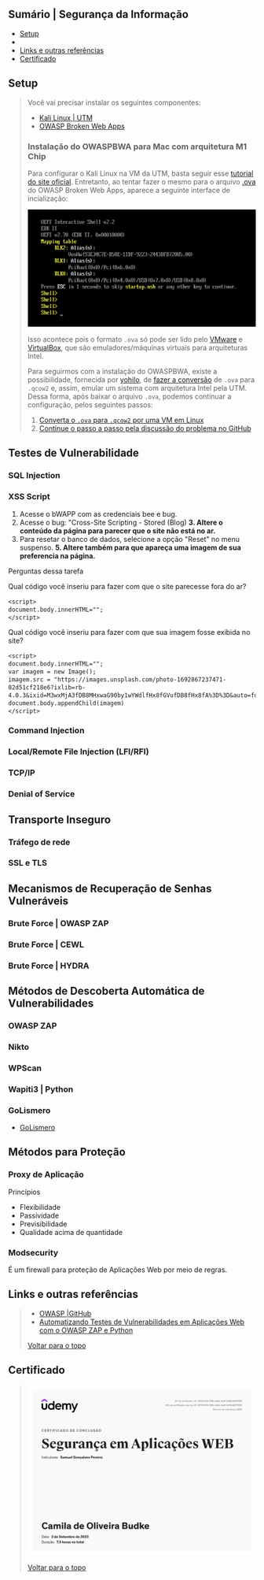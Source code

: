 ## Sumário | Segurança da Informação

- [Setup](#setup)
- 
- [Links e outras referências](#links-e-outras-referências)
- [Certificado](#certificado)
      
## Setup
> 
> Você vai precisar instalar os seguintes componentes:
> 
> - [Kali Linux | UTM](https://www.kali.org/docs/virtualization/install-utm-guest-vm/)
> - [OWASP Broken Web Apps](https://sourceforge.net/projects/owaspbwa/)
> 
> ### Instalação do OWASPBWA para Mac com arquitetura M1 Chip
> 
> Para configurar o Kali Linux na VM da UTM, basta seguir esse [tutorial do site oficial](https://www.kali.org/docs/virtualization/install-utm-guest-vm/). Entretanto, ao tentar fazer o mesmo para o arquivo [.ova](https://sourceforge.net/projects/owaspbwa/) do OWASP Broken Web Apps, aparece a seguinte interface de incialização:
> 
> ![erro_UTM_OWASP](./img/erro_UTM_OWASP.png)
> 
> Isso acontece pois o formato `.ova` só pode ser lido pelo [VMware](https://www.vmware.com/) e [VirtualBox](https://www.virtualbox.org/), que são emuladores/máquinas virtuais para arquiteturas Intel. 
> 
> Para seguirmos com a instalação do OWASPBWA, existe a possibilidade, fornecida por [yohilo](https://www.appleayuda.com/pregunta/87153/como-cargar-ova-en-el-chip-mac-m1), de [fazer a conversão](https://github.com/utmapp/UTM/discussions/2521) de `.ova` para `.qcow2` e, assim, emular um sistema com arquitetura Intel pela UTM. Dessa forma, após baixar o arquivo `.ova`, podemos continuar a configuração, pelos seguintes passos:
> 
> 1. [Converta o `.ova` para `.qcow2` por uma VM em Linux](https://www.xmodulo.com/convert-ova-to-qcow2-linux.html)
> 2. [Continue o passo a passo pela discussão do problema no GitHub](https://github.com/utmapp/UTM/discussions/2521#discussioncomment-4110452)
> 

## Testes de Vulnerabilidade

### SQL Injection
### XSS Script

1. Acesse o bWAPP com as credenciais bee e bug.
2. Acesse o bug: "Cross-Site Scripting - Stored (Blog)
**3. Altere o conteúdo da página para parecer que o site não está no ar.**
4. Para resetar o banco de dados, selecione a opção "Reset" no menu suspenso.
**5. Altere também para que apareça uma imagem de sua preferencia na página.**

Perguntas dessa tarefa

Qual código você inseriu para fazer com que o site parecesse fora do ar?

    <script>
    document.body.innerHTML="";
    </script>
    
Qual código você inseriu para fazer com que sua imagem fosse exibida no site?

    <script>
    document.body.innerHTML="";
    var imagem = new Image();
    imagem.src = "https://images.unsplash.com/photo-1692867237471-02d51cf218e6?ixlib=rb-4.0.3&ixid=M3wxMjA3fDB8MHxwaG90by1wYWdlfHx8fGVufDB8fHx8fA%3D%3D&auto=format&fit=crop&w=2787&q=80";
    document.body.appendChild(imagem)
    </script>

### Command Injection
### Local/Remote File Injection (LFI/RFI)
### TCP/IP
### Denial of Service

## Transporte Inseguro
### Tráfego de rede
### SSL e TLS

## Mecanismos de Recuperação de Senhas Vulneráveis

### Brute Force | OWASP ZAP
### Brute Force | CEWL
### Brute Force | HYDRA

## Métodos de Descoberta Automática de Vulnerabilidades

### OWASP ZAP
### Nikto
### WPScan
### Wapiti3 | Python
### GoLismero
- [GoLismero]()

## Métodos para Proteção

### Proxy de Aplicação

Princípios
- Flexibilidade
- Passividade
- Previsibilidade
- Qualidade acima de quantidade

### Modsecurity

É um firewall para proteção de Aplicações Web por meio de regras.

## Links e outras referências
>
> - [OWASP |GitHub](https://github.com/OWASP)
> - [Automatizando Testes de Vulnerabilidades em Aplicações Web com o OWASP ZAP e Python](https://gustavoh.medium.com/automatizando-testes-de-vulnerabilidade-em-aplica%C3%A7%C3%B5es-web-com-o-owasp-zap-e-python-fdcdcf78b587)
> 
> [Voltar para o topo](#sumário--segurança-da-informação)

## Certificado
>
> ![cert-seg-info](./img/cert_seguranca-info.jpg)
>
> [Voltar para o topo](#sumário--segurança-da-informação)